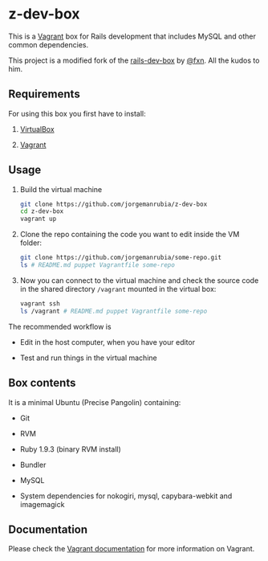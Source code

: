 # z-dev-box

This is a [Vagrant](http://www.vagrantup.com/) box for Rails development that includes MySQL and other common dependencies.

This project is a modified fork of the [rails-dev-box](https://github.com/rails/rails-dev-box) by [@fxn](https://github.com/fxn). All the kudos to him.

## Requirements

For using this box you first have to install:

1. [VirtualBox](https://www.virtualbox.org)

2. [Vagrant](http://vagrantup.com)

## Usage

1. Build the virtual machine

    ```bash
    git clone https://github.com/jorgemanrubia/z-dev-box
    cd z-dev-box
    vagrant up
    ```

2. Clone the repo containing the code you want to edit inside the VM folder:

    ```bash
    git clone https://github.com/jorgemanrubia/some-repo.git
    ls # README.md puppet Vagrantfile some-repo
    ```

3. Now you can connect to the virtual machine and check the source code in the shared directory `/vagrant` mounted in the virtual box:

    ```bash
    vagrant ssh 
    ls /vagrant # README.md puppet Vagrantfile some-repo
    ```

The recommended workflow is

* Edit in the host computer, when you have your editor

* Test and run things in the virtual machine

## Box contents

It is a minimal Ubuntu (Precise Pangolin) containing:

* Git

* RVM

* Ruby 1.9.3 (binary RVM install)

* Bundler

* MySQL

* System dependencies for nokogiri, mysql, capybara-webkit and imagemagick

## Documentation

Please check the [Vagrant documentation](http://vagrantup.com/v1/docs/index.html) for more information on Vagrant.

